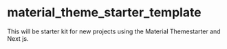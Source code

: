 # material_theme_starter_template
This will be starter kit for new projects using the Material Themestarter and Next js.
